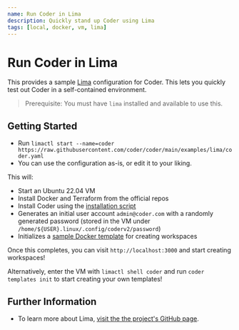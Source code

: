 ```yaml
---
name: Run Coder in Lima
description: Quickly stand up Coder using Lima
tags: [local, docker, vm, lima]
---
```


# Run Coder in Lima

This provides a sample [Lima](https://github.com/lima-vm/lima) configuration for Coder.
This lets you quickly test out Coder in a self-contained environment.

> Prerequisite: You must have `lima` installed and available to use this.

## Getting Started

- Run `limactl start --name=coder https://raw.githubusercontent.com/coder/coder/main/examples/lima/coder.yaml`
- You can use the configuration as-is, or edit it to your liking.

This will:

- Start an Ubuntu 22.04 VM
- Install Docker and Terraform from the official repos
- Install Coder using the [installation script](../../docs/install/install.sh.md)
- Generates an initial user account `admin@coder.com` with a randomly generated password (stored in the VM under `/home/${USER}.linux/.config/coderv2/password`)
- Initializes a [sample Docker template](https://github.com/coder/coder/tree/main/examples/templates/docker) for creating workspaces

Once this completes, you can visit `http://localhost:3000` and start creating workspaces!

Alternatively, enter the VM with `limactl shell coder` and run `coder templates init` to start creating your own templates!

## Further Information

- To learn more about Lima, [visit the the project's GitHub page](https://github.com/lima-vm/lima/).
